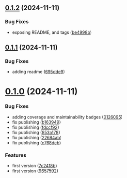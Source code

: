 ## [0.1.2](https://github.com/codibre/dotnet-enumerable/compare/v0.1.1...v0.1.2) (2024-11-11)


### Bug Fixes

* exposing README, and tags ([be4998b](https://github.com/codibre/dotnet-enumerable/commit/be4998b61ad34bed529ee580a252519be0e6cd8f))

## [0.1.1](https://github.com/codibre/dotnet-enumerable/compare/v0.1.0...v0.1.1) (2024-11-11)


### Bug Fixes

* adding readme ([695dde9](https://github.com/codibre/dotnet-enumerable/commit/695dde9dfab9ad7f659119d5bda5ac6695b0362b))

# [0.1.0](https://github.com/codibre/dotnet-enumerable/compare/v0.0.0...v0.1.0) (2024-11-11)


### Bug Fixes

* adding coverage and maintainability badges ([0126095](https://github.com/codibre/dotnet-enumerable/commit/012609539adef15fe2a122de03cafacb1f02d3f5))
* fix publishing ([b163949](https://github.com/codibre/dotnet-enumerable/commit/b163949bf5d4fbdc7501d0da4bd72c8eb8ef74ef))
* fix publishing ([fdccf92](https://github.com/codibre/dotnet-enumerable/commit/fdccf92864a50fb8d3680809f59259dee105d9c7))
* fix publishing ([853a178](https://github.com/codibre/dotnet-enumerable/commit/853a1786d9622f841fdca43c19faae4542c86bcc))
* fix publishing ([22684ab](https://github.com/codibre/dotnet-enumerable/commit/22684ab701533c8d084df9e896061d15f3cfec29))
* fix publishing ([c768dcb](https://github.com/codibre/dotnet-enumerable/commit/c768dcb4c228614244dcfa2eb0f4149e7a525218))


### Features

* first version ([7c2418b](https://github.com/codibre/dotnet-enumerable/commit/7c2418b01be6333340d568838196240cfef431c6))
* first version ([9657592](https://github.com/codibre/dotnet-enumerable/commit/965759247e27b3742829513182a213a88431f2e1))
